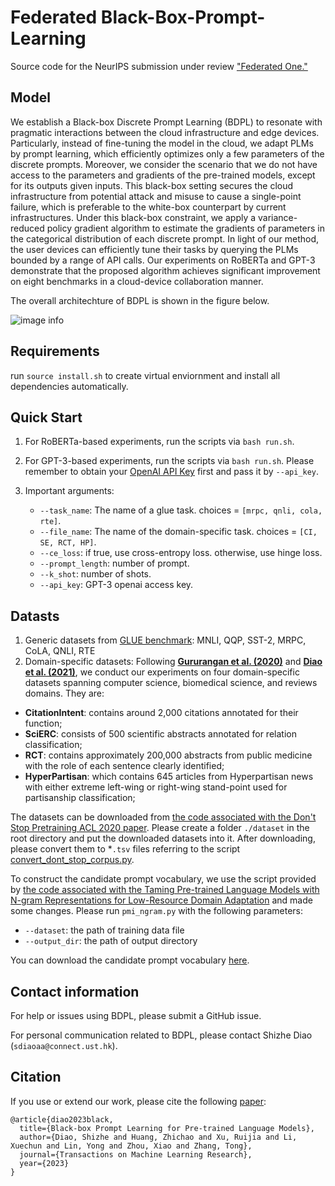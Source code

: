 # Federated  Black-Box-Prompt-Learning

Source code for the NeurIPS submission under review ["Federated One."](https://?)

## Model

We establish a Black-box Discrete Prompt Learning (BDPL) to resonate with pragmatic interactions between the cloud infrastructure and edge devices. 
Particularly, instead of fine-tuning the model in the cloud, we adapt PLMs by prompt learning, which efficiently optimizes only a few parameters of the discrete prompts.
Moreover, we consider the scenario that we do not have access to the parameters and gradients of the pre-trained models, except for its outputs given inputs. 
This black-box setting secures the cloud infrastructure from potential attack and misuse to cause a single-point failure, which is preferable to the white-box counterpart by current infrastructures. 
Under this black-box constraint, we apply a variance-reduced policy gradient algorithm to estimate the gradients of parameters in the categorical distribution of each discrete prompt. 
In light of our method, the user devices can efficiently tune their tasks by querying the PLMs bounded by a range of API calls. 
Our experiments on RoBERTa and GPT-3 demonstrate that the proposed algorithm achieves significant improvement on eight benchmarks in a cloud-device collaboration manner. 

The overall architechture of BDPL is shown in the figure below.

![image info](./assets/blackbox-prompt-model-v6.png)

## Requirements
run `source install.sh` to create virtual enviornment and install all dependencies automatically.

## Quick Start
1. For RoBERTa-based experiments, run the scripts via `bash run.sh`. 


2. For GPT-3-based experiments, run the scripts via `bash run.sh`. Please remember to obtain your [OpenAI API Key](https://openai.com/api/) first and pass it by `--api_key`.

3. Important arguments:
   * `--task_name`: The name of a glue task. choices = `[mrpc, qnli, cola, rte]`.
   * `--file_name`: The name of the domain-specific task. choices = `[CI, SE, RCT, HP]`.
   * `--ce_loss`: if true, use cross-entropy loss. otherwise, use hinge loss.
   * `--prompt_length`: number of prompt.
   * `--k_shot`: number of shots.
   * `--api_key`: GPT-3 openai access key.

## Datasts
1. Generic datasets from [GLUE benchmark](https://gluebenchmark.com/): MNLI, QQP, SST-2, MRPC, CoLA, QNLI, RTE
2. Domain-specific datasets:
Following [**Gururangan et al. (2020)**](https://arxiv.org/abs/2004.10964) and [**Diao et al. (2021)**](https://aclanthology.org/2021.acl-long.259.pdf), we conduct our experiments on four domain-specific datasets spanning computer science, biomedical science, and reviews domains. They are: 
* **CitationIntent**: contains around 2,000 citations annotated for their function;
* **SciERC**: consists of 500 scientific abstracts annotated for relation classification; 
* **RCT**: contains approximately 200,000 abstracts from public medicine with the role of each sentence clearly identified;
* **HyperPartisan**: which contains 645 articles from Hyperpartisan news with either extreme left-wing or right-wing stand-point used for partisanship classification;


The datasets can be downloaded from [the code associated with the Don't Stop Pretraining ACL 2020 paper](https://github.com/allenai/dont-stop-pretraining).
Please create a folder `./dataset` in the root directory and put the downloaded datasets into it.
After downloading, please convert them to *`.tsv` files referring to the script [convert_dont_stop_corpus.py](https://github.com/shizhediao/T-DNA/blob/main/data/convert_dont_stop_corpus.py).

To construct the candidate prompt vocabulary, we use the script provided by [the code associated with the Taming Pre-trained Language Models with N-gram Representations for Low-Resource Domain Adaptation](https://github.com/shizhediao/T-DNA) and made some changes. Please run `pmi_ngram.py` with the following parameters:
   * `--dataset`: the path of training data file
   * `--output_dir`: the path of output directory

You can download the candidate prompt vocabulary [here](https://drive.google.com/file/d/1-Mibhq_1XmtVR0jECp_rBlFbvwmgTCDS/view?usp=drive_link). 

## Contact information

For help or issues using BDPL, please submit a GitHub issue.

For personal communication related to BDPL, please contact Shizhe Diao (`sdiaoaa@connect.ust.hk`).

## Citation

If you use or extend our work, please cite the following [paper](https://arxiv.org/abs/2201.08531):
```
@article{diao2023black,
  title={Black-box Prompt Learning for Pre-trained Language Models},
  author={Diao, Shizhe and Huang, Zhichao and Xu, Ruijia and Li, Xuechun and Lin, Yong and Zhou, Xiao and Zhang, Tong},
  journal={Transactions on Machine Learning Research},
  year={2023}
}
```